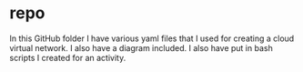 # repo
In this GitHub folder I have various yaml files that I used for creating a cloud virtual network. I also have a diagram included. I also have put in bash scripts I created for an activity.
